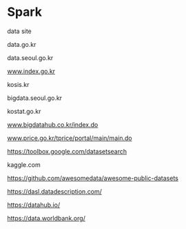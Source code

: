 # Spark

data site

data.go.kr

data.seoul.go.kr

www.index.go.kr

kosis.kr

bigdata.seoul.go.kr

kostat.go.kr

www.bigdatahub.co.kr/index.do

www.price.go.kr/tprice/portal/main/main.do

https://toolbox.google.com/datasetsearch

kaggle.com

https://github.com/awesomedata/awesome-public-datasets

https://dasl.datadescription.com/

https://datahub.io/

https://data.worldbank.org/
